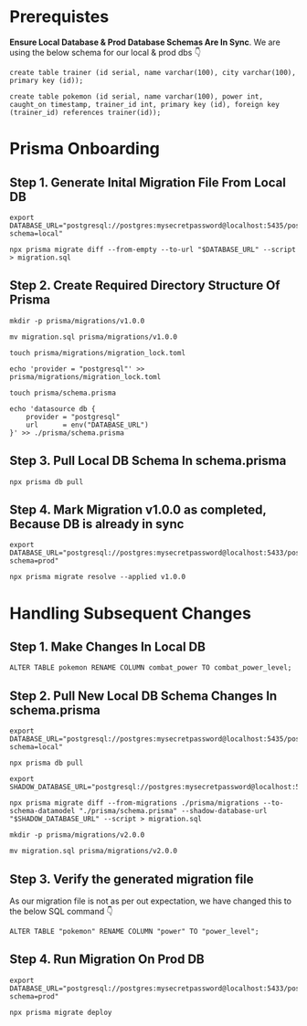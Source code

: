 # Prerequistes

**Ensure Local Database & Prod Database Schemas Are In Sync**. We are using the below schema for our local & prod dbs 👇

```
create table trainer (id serial, name varchar(100), city varchar(100), primary key (id));

create table pokemon (id serial, name varchar(100), power int, caught_on timestamp, trainer_id int, primary key (id), foreign key (trainer_id) references trainer(id));
```

# Prisma Onboarding

## Step 1. Generate Inital Migration File From Local DB

```
export DATABASE_URL="postgresql://postgres:mysecretpassword@localhost:5435/postgres?schema=local"

npx prisma migrate diff --from-empty --to-url "$DATABASE_URL" --script > migration.sql 
```

## Step 2. Create Required Directory Structure Of Prisma

```
mkdir -p prisma/migrations/v1.0.0

mv migration.sql prisma/migrations/v1.0.0

touch prisma/migrations/migration_lock.toml

echo 'provider = "postgresql"' >> prisma/migrations/migration_lock.toml

touch prisma/schema.prisma

echo 'datasource db {
    provider = "postgresql"
    url      = env("DATABASE_URL")
}' >> ./prisma/schema.prisma

```

## Step 3. Pull Local DB Schema In schema.prisma

```
npx prisma db pull
```

## Step 4. Mark Migration v1.0.0 as completed, Because DB is already in sync

```
export DATABASE_URL="postgresql://postgres:mysecretpassword@localhost:5433/postgres?schema=prod"

npx prisma migrate resolve --applied v1.0.0
```

# Handling Subsequent Changes

## Step 1. Make Changes In Local DB

```
ALTER TABLE pokemon RENAME COLUMN combat_power TO combat_power_level;
```

## Step 2. Pull New Local DB Schema Changes In schema.prisma

```
export DATABASE_URL="postgresql://postgres:mysecretpassword@localhost:5435/postgres?schema=local"

npx prisma db pull

export SHADOW_DATABASE_URL="postgresql://postgres:mysecretpassword@localhost:5434/"

npx prisma migrate diff --from-migrations ./prisma/migrations --to-schema-datamodel "./prisma/schema.prisma" --shadow-database-url "$SHADOW_DATABASE_URL" --script > migration.sql

mkdir -p prisma/migrations/v2.0.0

mv migration.sql prisma/migrations/v2.0.0
```

## Step 3. Verify the generated migration file

As our migration file is not as per out expectation, we have changed this to the below SQL command 👇
```
ALTER TABLE "pokemon" RENAME COLUMN "power" TO "power_level";
```

## Step 4. Run Migration On Prod DB

```
export DATABASE_URL="postgresql://postgres:mysecretpassword@localhost:5433/postgres?schema=prod"

npx prisma migrate deploy
```
